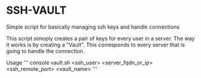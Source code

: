 # SSH-VAULT
Simple script for basically managing ssh keys and handle connections

This script simoply creates a pair of keys for every user in a server. The way it works is by
creating a "Vault". This corresponds to every server that is going to handle the connection.

Usage
''' console
  vault.sh <ssh_user> <server_fqdn_or_ip> <ssh_remote_port> <vault_name>
 '''
